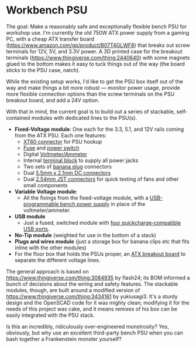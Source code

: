 # Workbench PSU

The goal: Make a reasonably safe and exceptionally flexible bench PSU for workshop use. I'm currently the old 750W ATX power supply from a gaming PC, with a cheap ATX transfer board (https://www.amazon.com/gp/product/B07T4GLWF8) that breaks out screw terminals for 12V, 5V, and 3.3V power. A 3D printed case for the breakout terminals (https://www.thingiverse.com/thing:2440640) with some magnets glued to the bottom makes it easy to tuck things out of the way (the board sticks to the PSU case, natch).

While the existing setup works, I'd like to get the PSU box itself out of the way and make things a bit more robust — monitor power usage, provide more flexible connection options than the screw terminals on the PSU breakout board, and add a 24V option.

With that in mind, the current goal is to build out a series of stackable, self-contained modules with dedicated lines to the PSU(s).

- **Fixed-Voltage module**: One each for the 3.3, 5.1, and 12V rails coming from the ATX PSU. Each one features:
  - [XT60 connector](https://www.amazon.com/gp/product/B08HTR7BKZ/) for PSU hookup
  - [Fuse](https://www.amazon.com/gp/product/B07BVP8W16) and [power switch](https://www.amazon.com/gp/product/B09232WFXS)
  - Digital [Voltmeter/Ammeter](https://www.amazon.com/gp/product/B08HQM1RMF)
  - Internal [terminal block](https://www.amazon.com/gp/product/B08TBXQ7H6) to supply all power jacks
  - Two sets of [banana plug](https://www.amazon.com/gp/product/B07VFRBRBT) connectors
  - Dual [5.5mm x 2.1mm DC connectors](https://www.amazon.com/gp/product/B091PS6XQ4)
  - Dual [2.54mm JST connectors](https://www.amazon.com/gp/product/B00UBUSR5Y) for quick testing of fans and other small components
- **Variable Voltage module**:
  - All the fixings from the fixed-voltage module, with a [USB-programmable bench power supply](https://www.amazon.com/gp/product/B07PV6FJSL) in place of the voltmeter/ammeter.
- **USB module**
  - Just a fused, switched module with [four quickcharge-compatible USB ports](https://www.amazon.com/gp/product/B087RHWTJW).
- **No-Tip module** (weighted for use in the bottom of a stack)
- **Plugs and wires module** (just a storage box for banana clips etc that fits inline with the other modules)
- For the floor box that holds the PSUs proper, an [ATX breakout board](https://www.amazon.com/gp/product/B08MC389FQ) to separate the different voltage lines.

The general approach is based on https://www.thingiverse.com/thing:3084935 by flash24; its BOM informed a bunch of decisions about the wiring and safety features. The stackable modules, though, are built around a modified version of https://www.thingiverse.com/thing:3434161 by yukiusagi3. It's a sturdy design and the OpenSCAD code for it was mighty clean; modifying it for the needs of this project was cake, and it means remixes of his box can be easily integrated with the PSU stack.

Is this an incredibly, ridiculously over-engineered monstrosity? Yes, obviously, but why use an excellent third-party bench PSU when you can bash together a Frankenstein monster yourself?